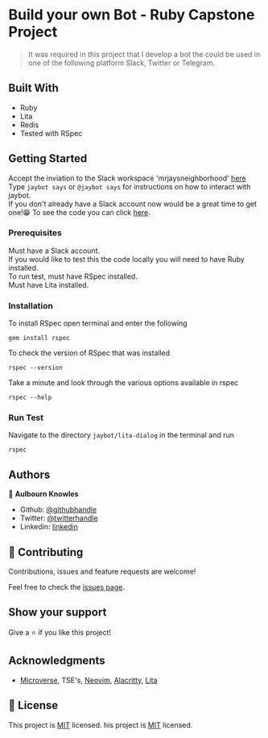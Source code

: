 # Build your own Bot - Ruby Capstone Project

> It was required in this project that I develop a bot the could be used in one of the following platform Slack, Twitter or Telegram.

## Built With

- Ruby 
- Lita
- Redis
- Tested with RSpec

## Getting Started
Accept the inviation to the Slack workspace 'mrjaysneighborhood' [here](https://join.slack.com/t/mrjaysneighborhood/shared_invite/zt-e211lq47-cbJr0FnVZJjn79YCbuZqpg)\
Type `jaybot says` or `@jaybot says` for instructions on how to interact with jaybot.\
If you don't already have a Slack account now would be a great time to get one!😁
To see the code you can click [here](https://github.com/aulbytj/Build_your_own_bot-Capstone/tree/develop).

### Prerequisites

Must have a Slack account.\
If you would like to test this the code locally you will need to have Ruby installed.\
To run test, must have RSpec installed.\
Must have Lita installed.

### Installation

To install RSpec open terminal and enter the following

```
gem install rspec
```

To check the version of RSpec that was installed

```
rspec --version
```

Take a minute and look through the various options available in rspec

```
rspec --help
```

### Run Test

Navigate to the directory ` jaybot/lita-dialog ` in the terminal and run

```
rspec
```

## Authors

👤 **Aulbourn Knowles**

- Github: [@githubhandle](https://github.com/aulbytj)
- Twitter: [@twitterhandle](https://twitter.com/aulbytj)
- Linkedin: [linkedin](https://linkedin.com/in/aulbourn-knowles-b9971672)

## 🤝 Contributing

Contributions, issues and feature requests are welcome!

Feel free to check the [issues page](https://github.com/aulbytj/Build_your_own_bot-Capstone/issues).

## Show your support

Give a ⭐️ if you like this project!

## Acknowledgments

- [Microverse](https://www.microverse.org/), TSE's, [Neovim](https://neovim.io/), [Alacritty](https://github.com/alacritty/alacritty), [Lita](https://www.lita.io/)

## 📝 License

This project is [MIT](lic.url) licensed.
his project is [MIT](lic.url) licensed.
